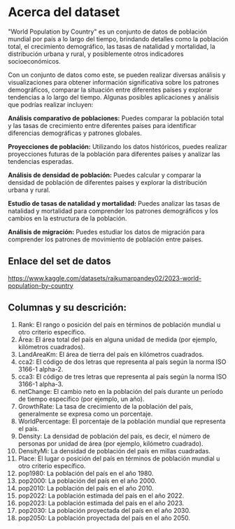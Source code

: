 # Acerca del dataset

"World Population by Country" es un conjunto de datos de población mundial por país a lo largo del tiempo, brindando detalles como la población total, el crecimiento demográfico, las tasas de natalidad y mortalidad, la distribución urbana y rural, y posiblemente otros indicadores socioeconómicos.

Con un conjunto de datos como este, se pueden realizar diversas análisis y visualizaciones para obtener información significativa sobre los patrones demográficos, comparar la situación entre diferentes países y explorar tendencias a lo largo del tiempo. Algunas posibles aplicaciones y análisis que podrías realizar incluyen:

**Análisis comparativo de poblaciones:** Puedes comparar la población total y las tasas de crecimiento entre diferentes países para identificar diferencias demográficas y patrones globales.

**Proyecciones de población:** Utilizando los datos históricos, puedes realizar proyecciones futuras de la población para diferentes países y analizar las tendencias esperadas.

**Análisis de densidad de población:** Puedes calcular y comparar la densidad de población de diferentes países y explorar la distribución urbana y rural.

**Estudio de tasas de natalidad y mortalidad:** Puedes analizar las tasas de natalidad y mortalidad para comprender los patrones demográficos y los cambios en la estructura de la población.

**Análisis de migración:** Puedes estudiar los datos de migración para comprender los patrones de movimiento de población entre países.

## Enlace del set de datos

https://www.kaggle.com/datasets/rajkumarpandey02/2023-world-population-by-country

## Columnas y su descrición:

1. Rank: El rango o posición del país en términos de población mundial u otro criterio específico.
2. Área: El área total del país en alguna unidad de medida (por ejemplo, kilómetros cuadrados).
3. LandAreaKm: El área de tierra del país en kilómetros cuadrados.
4. cca2: El código de dos letras que representa al país según la norma ISO 3166-1 alpha-2.
5. cca3: El código de tres letras que representa al país según la norma ISO 3166-1 alpha-3.
6. netChange: El cambio neto en la población del país durante un período de tiempo específico (por ejemplo, un año).
7. GrowthRate: La tasa de crecimiento de la población del país, generalmente se expresa como un porcentaje.
8. WorldPercentage: El porcentaje de la población mundial que representa el país.
9. Density: La densidad de población del país, es decir, el número de personas por unidad de área (por ejemplo, kilómetro cuadrado).
10. DensityMi: La densidad de población del país en millas cuadradas.
11. Place: El lugar o posición del país en términos de población mundial u otro criterio específico.
11. pop1980: La población del país en el año 1980.
12. pop2000: La población del país en el año 2000.
13. pop2010: La población del país en el año 2010.
14. pop2022: La población estimada del país en el año 2022.
15. pop2023: La población estimada del país en el año 2023.
16. pop2030: La población proyectada del país en el año 2030.
17. pop2050: La población proyectada del país en el año 2050.

